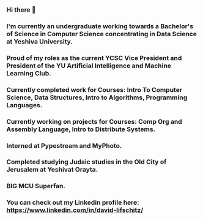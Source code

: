 ### Hi there 👋
### I'm currently an undergraduate working towards a Bachelor's of Science in Computer Science concentrating in Data Science at Yeshiva University. 
### Proud of my roles as the current YCSC Vice President and President of the YU Artificial Intelligence and Machine Learning Club. 
### Currently completed work for Courses: Intro To Computer Science, Data Structures, Intro to Algorithms, Programming Languages.
### Currently working on projects for Courses: Comp Org and Assembly Language, Intro to Distribute Systems.
### Interned at Pypestream and MyPhoto. 
### Completed studying Judaic studies in the Old City of Jerusalem at Yeshivat Orayta.  
### BIG MCU Superfan.

### You can check out my Linkedin profile here: https://www.linkedin.com/in/david-lifschitz/
<!--
**davidlifschitz/davidlifschitz** is a ✨ _special_ ✨ repository because its `README.md` (this file) appears on your GitHub profile.

Here are some ideas to get you started:

- 🔭 I’m currently working on ...
- 🌱 I’m currently learning ...
- 👯 I’m looking to collaborate on ...
- 🤔 I’m looking for help with ...
- 💬 Ask me about ...
- 📫 How to reach me: ...
- 😄 Pronouns: ...
- ⚡ Fun fact: ...
-->
